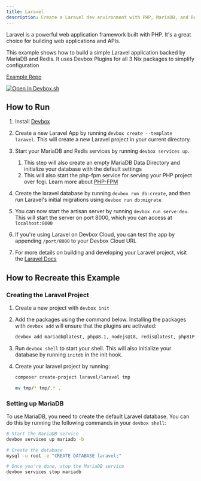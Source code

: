 ```yaml
---
title: Laravel
description: Create a Laravel dev environment with PHP, MariaDB, and Redis
---
```

Laravel is a powerful web application framework built with PHP. It's a great choice for building web applications and APIs.

This example shows how to build a simple Laravel application backed by MariaDB and Redis. It uses Devbox Plugins for all 3 Nix packages to simplify configuration

[Example Repo](https://github.com/jetpack-io/devbox/tree/main/examples/stacks/laravel)

[![Open In Devbox.sh](https://jetpack.io/img/devbox/open-in-devbox.svg)](https://devbox.sh/new?template=laravel)

## How to Run

1. Install [Devbox](https://www.jetpack.io/devbox/docs/installing_devbox/)

1. Create a new Laravel App by running `devbox create --template laravel`. This will create a new Laravel project in your current directory.

1. Start your MariaDB and Redis services by running `devbox services up`.
   1. This step will also create an empty MariaDB Data Directory and initialize your database with the default settings
   2. This will also start the php-fpm service for serving your PHP project over fcgi. Learn more about [PHP-FPM](https://www.php.net/manual/en/install.fpm.php)

1. Create the laravel database by running `devbox run db:create`, and then run Laravel's initial migrations using `devbox run db:migrate`

1. You can now start the artisan server by running `devbox run serve:dev`. This will start the server on port 8000, which you can access at `localhost:8000`

1. If you're using Laravel on Devbox Cloud, you can test the app by appending `/port/8000` to your Devbox Cloud URL

1. For more details on building and developing your Laravel project, visit the [Laravel Docs](https://laravel.com/docs/10.x)


## How to Recreate this Example

### Creating the Laravel Project

1. Create a new project with `devbox init`

2. Add the packages using the command below. Installing the packages with `devbox add` will ensure that the plugins are activated:

    ```bash
    devbox add mariadb@latest, php@8.1, nodejs@18, redis@latest, php81Packages.composer@latest
    ```

3. Run `devbox shell` to start your shell. This will also initialize your database by running `initdb` in the init hook.

4. Create your laravel project by running:

    ```bash
    composer create-project laravel/laravel tmp

    mv tmp/* tmp/.* .
    ```

### Setting up MariaDB

To use MariaDB, you need to create the default Laravel database. You can do this by running the following commands in your `devbox shell`:

```bash
# Start the MariaDB service
devbox services up mariadb -b

# Create the database
mysql -u root -e "CREATE DATABASE laravel;"

# Once you're done, stop the MariaDB service
devbox services stop mariadb
```
